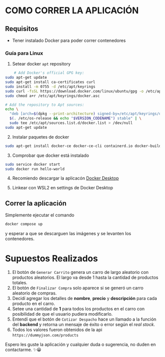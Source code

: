 # COMO CORRER LA APLICACIÓN

## Requisitos
- Tener instalado Docker para poder correr contenedores

### Guía para Linux
1. Setear docker `apt` repository
```bash
    # Add Docker's official GPG key:
sudo apt-get update
sudo apt-get install ca-certificates curl
sudo install -m 0755 -d /etc/apt/keyrings
sudo curl -fsSL https://download.docker.com/linux/ubuntu/gpg -o /etc/apt/keyrings/docker.asc
sudo chmod a+r /etc/apt/keyrings/docker.asc

# Add the repository to Apt sources:
echo \
  "deb [arch=$(dpkg --print-architecture) signed-by=/etc/apt/keyrings/docker.asc] https://download.docker.com/linux/ubuntu \
  $(. /etc/os-release && echo "$VERSION_CODENAME") stable" | \
  sudo tee /etc/apt/sources.list.d/docker.list > /dev/null
sudo apt-get update
```

2. Instalar paquetes de docker
```bash
sudo apt-get install docker-ce docker-ce-cli containerd.io docker-buildx-plugin docker-compose-plugin
```

3. Comprobar que docker está instalado
```bash
sudo service docker start
sudo docker run hello-world
```

4. Recomiendo descargar la aplicacón [Docker Desktop](https://www.docker.com/products/docker-desktop/)

5. Linkear con WSL2 en settings de Docker Desktop

## Correr la aplicación

Simplemente ejecutar el comando
```bash
docker compose up
```
y esperar a que se descarguen las imágenes y se levanten los contenedores.

# Supuestos Realizados
1. El botón de `Generar Carrito` genera un carro de largo aleatorio con productos aleatorios. El largo va desde 1 hasta la cantidad de productos totales.
2. El botón de `Finalizar Compra` solo aparece si se generó un carro aleatorio de compras.
3. Decidí agregar los detalles de **nombre**, **precio** y **descripción** para cada producto en el carro.
4. Setee una cantidad de **1** para todos los productos en el carro con posibilidad de que el usuario pudiera modificarlo.
5. Entendí que el botón de `Cotizar Despacho` hace un llamado a la función del **backend** y retorna un mensaje de éxito o error según el *real stock*.
6. Todos los valores fueron obtenidos de la api `https://dummyjson.com/products`

Espero les guste la aplicación y cualquier duda o sugerencia, no duden en contactarme. ✨😀